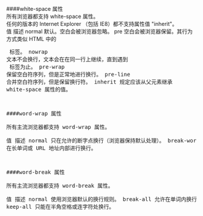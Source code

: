 ####white-space 属性		
所有浏览器都支持 white-space 属性。		
任何的版本的 Internet Explorer （包括 IE8）都不支持属性值 "inherit"。		
	值	描述
	normal	默认。空白会被浏览器忽略。
	pre	空白会被浏览器保留。其行为方式类似 HTML 中的 <pre> 标签。
	nowrap	文本不会换行，文本会在在同一行上继续，直到遇到 <br> 标签为止。
	pre-wrap	保留空白符序列，但是正常地进行换行。
	pre-line	合并空白符序列，但是保留换行符。
	inherit	规定应该从父元素继承 white-space 属性的值。
		
####word-wrap 属性		
所有主流浏览器都支持 word-wrap 属性。		
	值	描述
	normal	只在允许的断字点换行（浏览器保持默认处理）。
	break-word	在长单词或 URL 地址内部进行换行。
		
####word-break 属性		
所有主流浏览器都支持 word-break 属性。		
	值	描述
	normal	使用浏览器默认的换行规则。
	break-all	允许在单词内换行。
	keep-all	只能在半角空格或连字符处换行。

